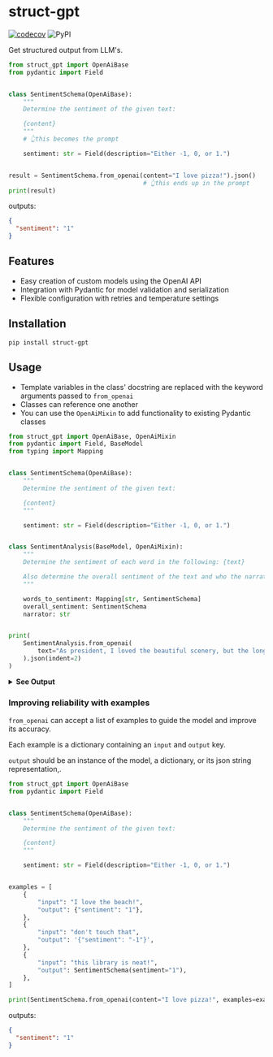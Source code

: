 # struct-gpt

[![codecov](https://codecov.io/gh/knowsuchagency/struct-gpt/branch/main/graph/badge.svg?token=TMUQNTCTDI)](https://codecov.io/gh/knowsuchagency/struct-gpt)
![PyPI](https://img.shields.io/pypi/v/struct-gpt)


Get structured output from LLM's.

```python
from struct_gpt import OpenAiBase
from pydantic import Field


class SentimentSchema(OpenAiBase):
    """
    Determine the sentiment of the given text:

    {content}
    """
    # 👆this becomes the prompt

    sentiment: str = Field(description="Either -1, 0, or 1.")


result = SentimentSchema.from_openai(content="I love pizza!").json()
                                     # 👆this ends up in the prompt
print(result)
```
outputs:
```json
{
  "sentiment": "1"
}
```

## Features

* Easy creation of custom models using the OpenAI API
* Integration with Pydantic for model validation and serialization
* Flexible configuration with retries and temperature settings

## Installation

`pip install struct-gpt`


## Usage

* Template variables in the class' docstring are replaced with the keyword arguments passed to `from_openai`
* Classes can reference one another
* You can use the `OpenAiMixin` to add functionality to existing Pydantic classes

```python
from struct_gpt import OpenAiBase, OpenAiMixin
from pydantic import Field, BaseModel
from typing import Mapping


class SentimentSchema(OpenAiBase):
    """
    Determine the sentiment of the given text:

    {content}
    """

    sentiment: str = Field(description="Either -1, 0, or 1.")


class SentimentAnalysis(BaseModel, OpenAiMixin):
    """
    Determine the sentiment of each word in the following: {text}

    Also determine the overall sentiment of the text and who the narrator is.
    """

    words_to_sentiment: Mapping[str, SentimentSchema]
    overall_sentiment: SentimentSchema
    narrator: str


print(
    SentimentAnalysis.from_openai(
        text="As president, I loved the beautiful scenery, but the long hike was exhausting."
    ).json(indent=2)
)
```
<details>
<summary><b>See Output</b></summary>

```json
{
  "words_to_sentiment": {
    "As": {
      "sentiment": "0"
    },
    "president,": {
      "sentiment": "1"
    },
    "I": {
      "sentiment": "0"
    },
    "loved": {
      "sentiment": "1"
    },
    "the": {
      "sentiment": "0"
    },
    "beautiful": {
      "sentiment": "1"
    },
    "scenery,": {
      "sentiment": "1"
    },
    "but": {
      "sentiment": "-1"
    },
    "long": {
      "sentiment": "-1"
    },
    "hike": {
      "sentiment": "-1"
    },
    "was": {
      "sentiment": "0"
    },
    "exhausting.": {
      "sentiment": "-1"
    }
  },
  "overall_sentiment": {
    "sentiment": "0"
  },
  "narrator": "president"
}
```

</details>

### Improving reliability with examples

`from_openai` can accept a list of examples to guide the model and improve its accuracy. 

Each example is a dictionary containing an `input` and `output` key. 

`output` should be an instance of the model, a dictionary, or its json string representation,.

```python
from struct_gpt import OpenAiBase
from pydantic import Field


class SentimentSchema(OpenAiBase):
    """
    Determine the sentiment of the given text:

    {content}
    """

    sentiment: str = Field(description="Either -1, 0, or 1.")


examples = [
    {
        "input": "I love the beach!",
        "output": {"sentiment": "1"},
    },
    {
        "input": "don't touch that",
        "output": '{"sentiment": "-1"}',
    },
    {
        "input": "this library is neat!",
        "output": SentimentSchema(sentiment="1"),
    },
]

print(SentimentSchema.from_openai(content="I love pizza!", examples=examples).json())
```
outputs:
```json
{
  "sentiment": "1"
}
```
